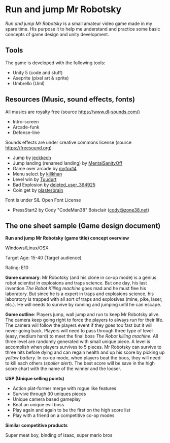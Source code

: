 # Run and jump Mr Robotsky

*Run and jump Mr Robotsky* is a small amateur video game made in my spare time. His purpose it to help me understand and practice some basic concepts of game design and unity development. 



## Tools

The game is developed with the following tools:

- Unity 5 (code and stuff)
- Aseprite (pixel art & sprite)
- Umbrello (Uml)




## Resources (Music, sound effects, fonts)

All musics are royalty free (source https://www.dl-sounds.com/)

* Intro-screen
* Arcade-funk
* Defense-line




Sounds effects are under creative commons license (source https://freesound.org)

- Jump by [jeckkech](http://freesound.org/people/jeckkech/)
- Jump landing (renamed landing) by [MentalSanityOff](https://opengameart.org/content/jump-landing-sound)
- Game over arcade by [myfox14](http://freesound.org/people/myfox14/)
- Menu select by [killkhan](http://freesound.org/people/killkhan/)
- Level win by [Tuudurt](https://freesound.org/people/Tuudurt/sounds/258142/)
- Bad Explosion by [deleted_user_364925](https://freesound.org/people/deleted_user_364925/)
- Coin get by [plasterbrain](https://freesound.org/people/plasterbrain/)




Font is under SIL Open Font License 

* PressStart2 by Cody "CodeMan38" Boisclair (cody@zone38.net)



## The one sheet sample (Game design document)

**Run and jump Mr Robotsky (game title) concept overview**

Windows/Linux/OSX

Target Age: 15-40 (Target audience)

Rating: E10

**Game summary**: Mr Robotsky (and his clone in co-op mode) is a genius robot scientist in explosions and traps science. But one day, his last invention *The Robot Killing machine* goes mad and he must flee his laboratory. But since he is a expert in traps and explosions science, his laboratory is trapped with all sort of traps and explosives (mine, pike, laser, etc.). He will needs to survive by running and jumping until he can escape.

**Game outline**: Players jump, wall jump and run to keep Mr Robotsky alive. The camera keep going right to force the players to always *run* for their life. The camera will follow the players event if they goes too fast but it will never going back. Players will need to pass through three type of level (easy, medium hard) to meet the final boss *The Robot killing machine*. All three level are randomly generated with small unique piece. A level is accomplish when players survives to 5 pieces. Mr Robotsky can survive to three hits before dying and can regain health and up his score by picking up *yellow battery*.  In co-op mode, when players beat the boos, they will need to kill each others (*spoiler alert*). The best score will be save in the high score chart with the name of the winner and the looser.

**USP (Unique selling points)**

* Action plat-former merge with rogue like features
* Survive through 30 uniques pieces
* Unique camera based gameplay
* Beat an unique evil boss
* Play again and again to be the first on the high score list
* Play with a friend on a competitive co-op modes

**Similar competitive products**

Super meat boy, binding of isaac, super mario bros